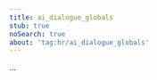 ```yaml
---
title: ai_dialogue_globals
stub: true
noSearch: true
about: 'tag:hr/ai_dialogue_globals'
---
```

  ...
